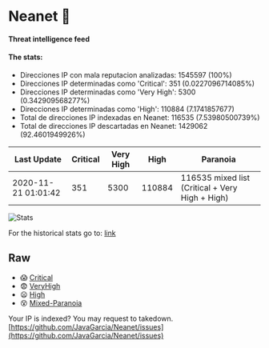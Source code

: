 # Neanet :hocho:
#### Threat intelligence feed
#### The stats:

- Direcciones IP con mala reputacion analizadas: 1545597 (100%)
- Direcciones IP determinadas como 'Critical':  351 (0.0227096714085%)
- Direcciones IP determinadas como 'Very High':  5300 (0.342909568277%)
- Direcciones IP determinadas como 'High':  110884 (7.1741857677)
- Total de direcciones IP indexadas en Neanet:  116535 (7.53980500739%)
- Total de direcciones IP descartadas en Neanet:  1429062 (92.4601949926%)

| Last Update | Critical | Very High | High | Paranoia |
| --- | --- | --- | --- | --- |
| 2020-11-21 01:01:42 | 351 | 5300 | 110884 | 116535 mixed list (Critical + Very High + High)|

![Stats](https://docs.google.com/spreadsheets/d/e/2PACX-1vSnaNMIXVabIpDJjufMlzH7poXnshF3mgd8Is1g9ytUEzVsP5my4Trn8f-xkoLLQ38xpL3HtmUexLo6/pubchart?oid=501124687&format=image)

For the historical stats go to: [link](/stats.csv)
## Raw
- :scream: [Critical](https://raw.githubusercontent.com/JavaGarcia/Neanet/master/blacklists/neanet_critical.txt)
- :fearful: [VeryHigh](https://raw.githubusercontent.com/JavaGarcia/Neanet/master/blacklists/neanet_veryHigh.txtt)
- :frowning: [High](https://raw.githubusercontent.com/JavaGarcia/Neanet/master/blacklists/neanet_high.txt)
- :dizzy_face: [Mixed-Paranoia](https://raw.githubusercontent.com/JavaGarcia/Neanet/master/blacklists/neanet_all.txt)


Your IP is indexed? You may request to takedown. [https://github.com/JavaGarcia/Neanet/issues](https://github.com/JavaGarcia/Neanet/issues)



















































































































































































































































































































































































































































































































































































































































































































































































































































































































































































































































































































































































































































































































































































































































































































































































































































































































































































































































































































































































































































































































































































































































































































































































